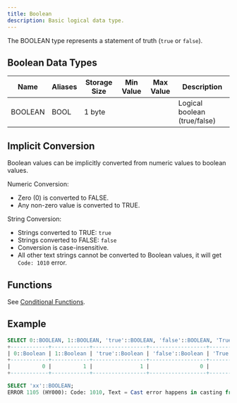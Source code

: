 ```yaml
---
title: Boolean
description: Basic logical data type.
---
```


The BOOLEAN type represents a statement of truth (`true` or `false`).

## Boolean Data Types

| Name      |  Aliases     | Storage Size | Min Value                   | Max Value                       | Description
|-----------|--------------| -------------| --------------------------- | ------------------------------- | -------
| BOOLEAN   |  BOOL        | 1 byte       |                             |                                 | Logical boolean (true/false)

## Implicit Conversion

Boolean values can be implicitly converted from numeric values to boolean values.

Numeric Conversion:
* Zero (0) is converted to FALSE.
* Any non-zero value is converted to TRUE.

String Conversion:
* Strings converted to TRUE: `true`
* Strings converted to FALSE: `false`
* Conversion is case-insensitive.
* All other text strings cannot be converted to Boolean values, it will get `Code: 1010` error.

## Functions

See [Conditional Functions](/doc/sql-functions/conditional-functions/).

## Example

```sql
SELECT 0::BOOLEAN, 1::BOOLEAN, 'true'::BOOLEAN, 'false'::BOOLEAN, 'True'::BOOLEAN;
+------------+------------+-----------------+------------------+-----------------+
| 0::Boolean | 1::Boolean | 'true'::Boolean | 'false'::Boolean | 'True'::Boolean |
+------------+------------+-----------------+------------------+-----------------+
|          0 |          1 |               1 |                0 |               1 |
+------------+------------+-----------------+------------------+-----------------+

SELECT 'xx'::BOOLEAN;
ERROR 1105 (HY000): Code: 1010, Text = Cast error happens in casting from String to Boolean.
```

